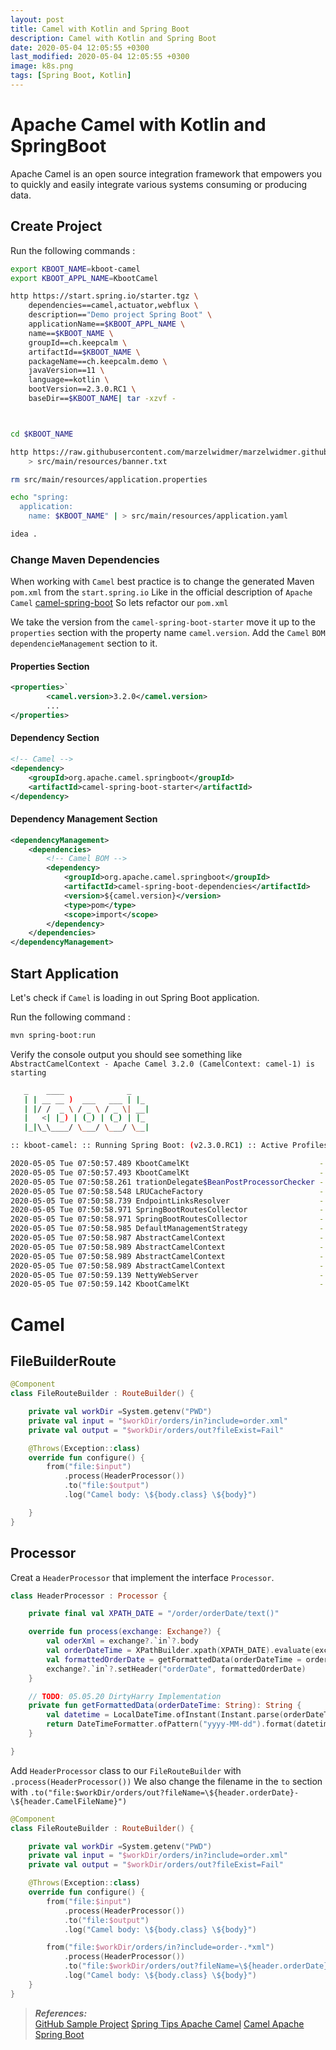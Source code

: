 ```yaml
---
layout: post
title: Camel with Kotlin and Spring Boot
description: Camel with Kotlin and Spring Boot
date: 2020-05-04 12:05:55 +0300
last_modified: 2020-05-04 12:05:55 +0300
image: k8s.png
tags: [Spring Boot, Kotlin]
--- 
```

# Apache Camel with Kotlin and SpringBoot
Apache Camel is an open source integration framework that empowers you to quickly and easily integrate various systems consuming or producing data.

## Create Project

Run the following commands :
```bash
export KBOOT_NAME=kboot-camel
export KBOOT_APPL_NAME=KbootCamel

http https://start.spring.io/starter.tgz \
    dependencies==camel,actuator,webflux \
    description=="Demo project Spring Boot" \
    applicationName==$KBOOT_APPL_NAME \
    name==$KBOOT_NAME \
    groupId==ch.keepcalm \
    artifactId==$KBOOT_NAME \
    packageName==ch.keepcalm.demo \
    javaVersion==11 \
    language==kotlin \
    bootVersion==2.3.0.RC1 \
    baseDir==$KBOOT_NAME| tar -xzvf -



cd $KBOOT_NAME

http https://raw.githubusercontent.com/marzelwidmer/marzelwidmer.github.io/master/img/banner.txt \
    > src/main/resources/banner.txt

rm src/main/resources/application.properties

echo "spring:
  application:
    name: $KBOOT_NAME" | > src/main/resources/application.yaml

idea .
```
### Change Maven Dependencies
When working with `Camel` best practice is to change the generated Maven `pom.xml` from the `start.spring.io`
Like in the official description of `Apache Camel` [camel-spring-boot](https://camel.apache.org/camel-spring-boot/latest/) 
So lets refactor our `pom.xml` 

We take the version from the `camel-spring-boot-starter` move it up to the `properties` section with the property name `camel.version`.
Add the `Camel` `BOM` `dependencieManagement` section to it.

#### Properties Section
```xml
<properties>`
		<camel.version>3.2.0</camel.version>
        ...
</properties>
```

#### Dependency Section
```xml
<!-- Camel -->
<dependency>
    <groupId>org.apache.camel.springboot</groupId>
    <artifactId>camel-spring-boot-starter</artifactId>
</dependency>
``` 
 

#### Dependency Management Section
```xml
<dependencyManagement>
    <dependencies>
        <!-- Camel BOM -->
        <dependency>
            <groupId>org.apache.camel.springboot</groupId>
            <artifactId>camel-spring-boot-dependencies</artifactId>
            <version>${camel.version}</version>
            <type>pom</type>
            <scope>import</scope>
        </dependency>
    </dependencies>
</dependencyManagement>
```

## Start Application 
Let's check if `Camel` is loading in out Spring Boot application.

Run the following command :
```bash
mvn spring-boot:run
```

Verify the console output you should see something like `AbstractCamelContext - Apache Camel 3.2.0 (CamelContext: camel-1) is starting`

```bash
   _    ____              _
   | | __ __ )  ___   ___ | |_
   | |/ /  _ \ / _ \ / _ \| __|
   |   <| |_) | (_) | (_) | |_
   |_|\_\____/ \___/ \___/ \__|

:: kboot-camel: :: Running Spring Boot: (v2.3.0.RC1) :: Active Profiles: default ::

2020-05-05 Tue 07:50:57.489 KbootCamelKt                             - Starting KbootCamelKt on MacBookPro with PID 20731 (/Users/morpheus/dev/kboot-camel/target/classes started by morpheus in /Users/morpheus/dev/kboot-camel)
2020-05-05 Tue 07:50:57.493 KbootCamelKt                             - No active profile set, falling back to default profiles: default
2020-05-05 Tue 07:50:58.261 trationDelegate$BeanPostProcessorChecker - Bean 'org.apache.camel.spring.boot.CamelAutoConfiguration' of type [org.apache.camel.spring.boot.CamelAutoConfiguration] is not eligible for getting processed by all BeanPostProcessors (for example: not eligible for auto-proxying)
2020-05-05 Tue 07:50:58.548 LRUCacheFactory                          - Detected and using LURCacheFactory: camel-caffeine-lrucache
2020-05-05 Tue 07:50:58.739 EndpointLinksResolver                    - Exposing 2 endpoint(s) beneath base path '/actuator'
2020-05-05 Tue 07:50:58.971 SpringBootRoutesCollector                - Loading additional Camel XML routes from: classpath:camel/*.xml
2020-05-05 Tue 07:50:58.971 SpringBootRoutesCollector                - Loading additional Camel XML rests from: classpath:camel-rest/*.xml
2020-05-05 Tue 07:50:58.985 DefaultManagementStrategy                - JMX is enabled
2020-05-05 Tue 07:50:58.987 AbstractCamelContext                     - Apache Camel 3.2.0 (CamelContext: camel-1) is starting
2020-05-05 Tue 07:50:58.989 AbstractCamelContext                     - StreamCaching is not in use. If using streams then its recommended to enable stream caching. See more details at http://camel.apache.org/stream-caching.html
2020-05-05 Tue 07:50:58.989 AbstractCamelContext                     - Total 0 routes, of which 0 are started
2020-05-05 Tue 07:50:58.989 AbstractCamelContext                     - Apache Camel 3.2.0 (CamelContext: camel-1) started in 0.002 seconds
2020-05-05 Tue 07:50:59.139 NettyWebServer                           - Netty started on port(s): 8080
2020-05-05 Tue 07:50:59.142 KbootCamelKt                             - Started KbootCamelKt in 1.965 seconds (JVM running for 2.195)
```


# Camel
## FileBuilderRoute
```kotlin
@Component
class FileRouteBuilder : RouteBuilder() {

    private val workDir =System.getenv("PWD")
    private val input = "$workDir/orders/in?include=order.xml"
    private val output = "$workDir/orders/out?fileExist=Fail"

    @Throws(Exception::class)
    override fun configure() {
        from("file:$input")
            .process(HeaderProcessor())
            .to("file:$output")
            .log("Camel body: \${body.class} \${body}")

    }
}

```



## Processor
Creat a `HeaderProcessor` that implement the interface `Processor`.

```kotlin
class HeaderProcessor : Processor {

    private final val XPATH_DATE = "/order/orderDate/text()"

    override fun process(exchange: Exchange?) {
        val oderXml = exchange?.`in`?.body
        val orderDateTime = XPathBuilder.xpath(XPATH_DATE).evaluate(exchange?.context, oderXml)
        val formattedOrderDate = getFormattedData(orderDateTime = orderDateTime)
        exchange?.`in`?.setHeader("orderDate", formattedOrderDate)
    }

    // TODO: 05.05.20 DirtyHarry Implementation
    private fun getFormattedData(orderDateTime: String): String {
        val datetime = LocalDateTime.ofInstant(Instant.parse(orderDateTime), ZoneOffset.UTC)
        return DateTimeFormatter.ofPattern("yyyy-MM-dd").format(datetime)
    }

}
```

Add `HeaderProcessor` class to our `FileRouteBuilder` with `.process(HeaderProcessor())`
We also change the filename in the `to` section with `.to("file:$workDir/orders/out?fileName=\${header.orderDate}-\${header.CamelFileName}")`

```kotlin
@Component
class FileRouteBuilder : RouteBuilder() {

    private val workDir =System.getenv("PWD")
    private val input = "$workDir/orders/in?include=order.xml"
    private val output = "$workDir/orders/out?fileExist=Fail"

    @Throws(Exception::class)
    override fun configure() {
        from("file:$input")
            .process(HeaderProcessor())
            .to("file:$output")
            .log("Camel body: \${body.class} \${body}")

        from("file:$workDir/orders/in?include=order-.*xml")
            .process(HeaderProcessor())
            .to("file:$workDir/orders/out?fileName=\${header.orderDate}-\${header.CamelFileName}")
            .log("Camel body: \${body.class} \${body}")
    }
}

```




> **_References:_**  
 [GitHub Sample Project](https://github.com/marzelwidmer/kboot-camel)
 [Spring Tips Apache Camel](https://spring.io/blog/2018/05/23/spring-tips-apache-camel)
 [Camel Apache Spring Boot](https://camel.apache.org/camel-spring-boot/latest/)
 

[jekyll-docs]: https://jekyllrb.com/docs/home
[jekyll-gh]:   https://github.com/jekyll/jekyll
[jekyll-talk]: https://talk.jekyllrb.com/

